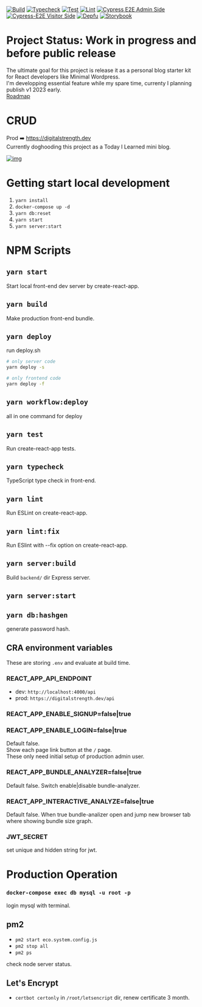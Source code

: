 [![Build](https://github.com/laststance/crud/actions/workflows/build.yml/badge.svg)](https://github.com/laststance/crud/actions/workflows/build.yml)
[![Typecheck](https://github.com/laststance/crud/actions/workflows/typecheck.yml/badge.svg)](https://github.com/laststance/crud/actions/workflows/typecheck.yml)
[![Test](https://github.com/laststance/crud/actions/workflows/test.yml/badge.svg)](https://github.com/laststance/crud/actions/workflows/test.yml)
[![Lint](https://github.com/laststance/crud/actions/workflows/lint.yml/badge.svg)](https://github.com/laststance/crud/actions/workflows/lint.yml)
[![Cypress E2E Admin Side](https://github.com/laststance/crud/actions/workflows/cypress-e2e-admin-side.yml/badge.svg)](https://github.com/laststance/crud/actions/workflows/cypress-e2e-admin-side.yml)
[![Cypress-E2E Visitor Side](https://github.com/laststance/crud/actions/workflows/cypress-e2e-visitor-side.yml/badge.svg)](https://github.com/laststance/crud/actions/workflows/cypress-e2e-visitor-side.yml)
[![Depfu](https://badges.depfu.com/badges/21dd00bdaefaebe1957173b9bb2eba6f/overview.svg)](https://depfu.com/github/laststance/crud?project_id=17741)
[![Storybook](https://cdn.jsdelivr.net/gh/storybookjs/brand@main/badge/badge-storybook.svg)](https://<master>--61702216bfd60a003a8b4431.chromatic.com)

# Project Status: Work in progress and before public release
The ultimate goal for this project is release it as a personal blog starter kit for React developers like Minimal Wordpress.  
I'm developping essential feature while my spare time, currenty I planning publish v1 2023 early.  
[Roadmap](https://github.com/laststance/crud/projects/1)

# CRUD

Prod ➡️ https://digitalstrength.dev  
Currently doghooding this project as a Today I Learned mini blog.

[![img](https://digital3.nyc3.cdn.digitaloceanspaces.com/Kapture%202021-09-07%20at%2021.45.51.gif)](https://digitalstrength.dev)

# Getting start local development

1. `yarn install`
2. `docker-compose up -d`
3. `yarn db:reset`
4. `yarn start`
5. `yarn server:start`

# NPM Scripts

## `yarn start`

Start local front-end dev server by create-react-app.

## `yarn build`

Make production front-end bundle.

## `yarn deploy`

run deploy.sh

```bash
# only server code
yarn deploy -s

# only frontend code
yarn deploy -f
```

## `yarn workflow:deploy`

all in one command for deploy

## `yarn test`

Run create-react-app tests.

## `yarn typecheck`

TypeScript type check in front-end.

## `yarn lint`

Run ESLint on create-react-app.

## `yarn lint:fix`

Run ESlint with --fix option on create-react-app.

## `yarn server:build`

Build `backend/` dir Express server.

## `yarn server:start`

## `yarn db:hashgen`

generate password hash.

## CRA environment variables

These are storing `.env` and evaluate at build time.

### REACT_APP_API_ENDPOINT

- dev: `http://localhost:4000/api`
- prod: `https://digitalstrength.dev/api`

### REACT_APP_ENABLE_SIGNUP=false|true

### REACT_APP_ENABLE_LOGIN=false|true

Default false.  
Show each page link button at the `/` page.  
These only need initial setup of production admin user.

### REACT_APP_BUNDLE_ANALYZER=false|true

Default false. Switch enable|disable bundle-analyzer.

### REACT_APP_INTERACTIVE_ANALYZE=false|true

Default false. When true bundle-analizer open and jump new browser tab where showing bundle size graph.

### JWT_SECRET

set unique and hidden string for jwt.

# Production Operation

### `docker-compose exec db mysql -u root -p`

login mysql with terminal.

## pm2

- `pm2 start eco.system.config.js`
- `pm2 stop all`
- `pm2 ps`

check node server status.

## Let's Encrypt

- `certbot certonly` in `/root/letsencript` dir, renew certificate 3 month.
